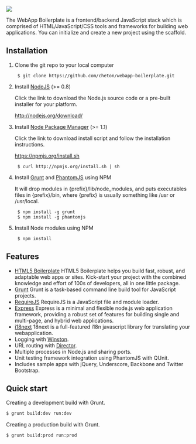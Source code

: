 ![](//raw.github.com/cheton/webapp-boilerplate/master/web/images/logo.png)

The WebApp Boilerplate is a frontend/backend JavaScript stack which is comprised of HTML/JavaScript/CSS tools and frameworks for building web applications. You can initialize and create a new project using the scaffold.

## Installation

1. Clone the git repo to your local computer

        $ git clone https://github.com/cheton/webapp-boilerplate.git

2. Install [NodeJS](http://nodejs.org/) (>= 0.8)

    Click the link to download the Node.js source code or a pre-built installer for your platform.

    http://nodejs.org/download/

3. Install [Node Package Manager](http://nodejs.org/) (>= 1.1)

    Click the link to download install script and follow the installation instructions.

    https://npmjs.org/install.sh

        $ curl http://npmjs.org/install.sh | sh

4. Install [Grunt](http://gruntjs.com/) and [PhantomJS](http://phantomjs.org/) using NPM

    It will drop modules in {prefix}/lib/node_modules, and puts executables files in {prefix}/bin, where {prefix} is usually something like /usr or /usr/local.

        $ npm install -g grunt
        $ npm install -g phantomjs

5. Install Node modules using NPM

        $ npm install

## Features

*   [HTML5 Boilerplate](http://html5boilerplate.com/)
    HTML5 Boilerplate helps you build fast, robust, and adaptable web apps or sites. Kick-start your project with the combined knowledge and effort of 100s of developers, all in one little package.
*   [Grunt](http://gruntjs.com/)
    Grunt is a task-based command line build tool for JavaScript projects.
*   [RequireJS](http://requirejs.org/)
    RequireJS is a JavaScript file and module loader.
*   [Express](http://expressjs.com/)
    Express is a minimal and flexible node.js web application framework, providing a robust set of features for building single and multi-page, and hybrid web applications.
*   [i18next](http://i18next.com/)
    18next is a full-featured i18n javascript library for translating your webapplication.
*   Logging with [Winston](https://github.com/flatiron/winston).
*   URL routing with [Director](https://github.com/flatiron/director).
*   Multiple processes in Node.js and sharing ports.
*   Unit testing framework integration using PhantomJS with QUnit.
*   Includes sample apps with jQuery, Underscore, Backbone and Twitter Bootstrap.

## Quick start

Creating a development build with Grunt.

``` bash
$ grunt build:dev run:dev
```

Creating a production build with Grunt.

``` bash
$ grunt build:prod run:prod
```
